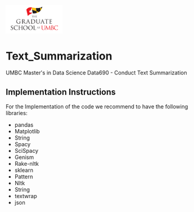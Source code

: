 <img src="Images/UMBC_Graduate_School.jpg" width="150">

# Text_Summarization
UMBC Master's in Data Science Data690 - Conduct Text Summarization 

## Implementation Instructions
For the Implementation of the code we recommend to have the following libraries:

  - pandas
  - Matplotlib
  - String
  - Spacy
  - SciSpacy
  - Genism
  - Rake-nltk
  - sklearn
  - Pattern
  - Nltk
  - String
  - textwrap
  - json
